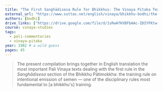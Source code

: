 ```yaml
---
title: "The First Sanghādisesa Rule for Bhikkhus: The Vinaya Pitaka Text and its Commentarial Exegesis"
external_url: "https://www.suttas.net/english/vinaya/bhikkhu-bodhi/the-first-sanghadisesa-rule-for-bhikkhus--by-ven.bodhi.pdf"
authors: [bodhi]
drive_links: ["https://drive.google.com/file/d/1sRwAfKVBFbAAc-IDIYFKtw-8M6_ZaZDB/view?usp=drivesdk"]
course: vinaya-studies
tags:
  - pali-commentaries
  - vinaya-pitaka
year: 1982 # a wild guess
pages: 45
---
```


> The present compilation brings together in English translation the most important Pali Vinaya texts dealing with the first rule in the *Sanghādisesa* section of the Bhikkhu Pātimokkha: the training rule on intentional emission of semen — one of the disciplinary rules most fundamental to [a bhikkhu's] training.


